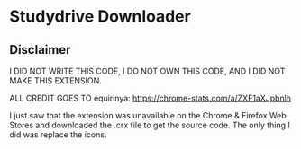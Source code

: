 # Studydrive Downloader
## Disclaimer
I DID NOT WRITE THIS CODE, I DO NOT OWN THIS CODE, AND I DID NOT MAKE THIS EXTENSION.

ALL CREDIT GOES TO equirinya: https://chrome-stats.com/a/ZXF1aXJpbnlh


I just saw that the extension was unavailable on the Chrome & Firefox Web Stores and downloaded the .crx file to get the source code. 
The only thing I did was replace the icons.
